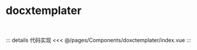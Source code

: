 # docxtemplater

<br>

<DocxTemplater />


::: details 代码实现
<<< @/pages/Components/doxctemplater/index.vue
:::

<script setup>

import DocxTemplater from "./index.vue"
</script>



